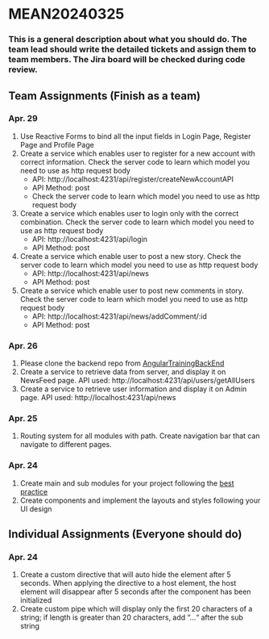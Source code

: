 # MEAN20240325

### This is a general description about what you should do. The team lead should write the detailed tickets and assign them to team members. The Jira board will be checked during code review.
## Team Assignments (Finish as a team)
### Apr. 29
1. Use Reactive Forms to bind all the input fields in Login Page, Register Page and Profile Page
2. Create a service which enables user to register for a new account with correct information. Check the server code to learn which model you need to use as http request body
    * API: http://localhost:4231/api/register/createNewAccountAPI 
    * API Method: post
    * Check the server code to learn which model you need to use as http request body
3. Create a service which enables user to login only with the correct combination. Check the server code to learn which model you need to use as http request body
    * API: http://localhost:4231/api/login
    * API Method: post
4. Create a service which enable user to post a new story. Check the server code to learn which model you need to use as http request body
    * API: http://localhost:4231/api/news
    * API Method: post
5. Create a service which enable user to post new comments in story. Check the server code to learn which model you need to use as http request body
    * API: http://localhost:4231/api/news/addComment/:id
    * API Method: post
    
### Apr. 26
1. Please clone the backend repo from [AngularTrainingBackEnd](https://github.com/JRAntra/AngularTrainingBackEnd.git)
2. Create a service to retrieve data from server, and display it on NewsFeed page. API used: http://localhost:4231/api/users/getAllUsers
3. Create a service to retrieve user information and display it on Admin page. API used: http://localhost:4231/api/news


### Apr. 25
1. Routing system for all modules with path. Create navigation bar that can navigate to different pages.
### Apr. 24
1. Create main and sub modules for your project following the [best practice](https://medium.com/@shijin_nath/angular-right-file-structure-and-best-practices-that-help-to-scale-2020-52ce8d967df5)
2. Create components and implement the layouts and styles following your UI design 


## Individual Assignments (Everyone should do)
### Apr. 24
1. Create a custom directive that will auto hide the element after 5 seconds. When applying the directive to a host element, the host element will disappear after 5 seconds after the component has been initialized
2. Create custom pipe which will display only the first 20 characters of a string; if length is greater than 20 characters, add “…“ after the sub string


